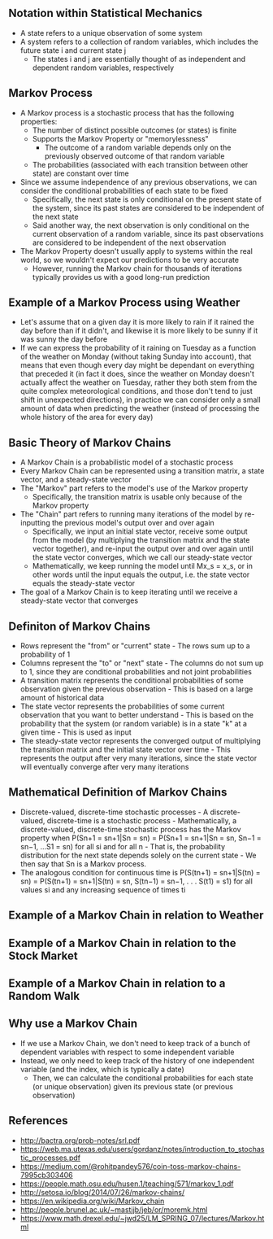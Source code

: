 ## Notation within Statistical Mechanics
- A state refers to a unique observation of some system
- A system refers to a collection of random variables, which includes the future state i and current state j
	- The states i and j are essentially thought of as independent and dependent random variables, respectively

## Markov Process
- A Markov process is a stochastic process that has the following properties:
	- The number of distinct possible outcomes (or states) is finite
	- Supports the Markov Property or "memorylessness"
		- The outcome of a random variable depends only on the previously observed outcome of that random variable
	- The probabilities (associated with each transition between other state) are constant over time
- Since we assume independence of any previous observations, we can consider the conditional probabilities of each state to be fixed
	- Specifically, the next state is only conditional on the present state of the system, since its past states are considered to be independent of the next state
	- Said another way, the next observation is only conditional on the current observation of a random variable, since its past observations are considered to be independent of the next observation 
- The Markov Property doesn't usually apply to systems within the real world, so we wouldn't expect our predictions to be very accurate
	- However, running the Markov chain for thousands of iterations typically provides us with a good long-run prediction

## Example of a Markov Process using Weather
- Let's assume that on a given day it is more likely to rain if it rained the day before than if it didn't, and likewise it is more likely to be sunny if it was sunny the day before
- If we can express the probability of it raining on Tuesday as a function of the weather on Monday (without taking Sunday into account), that means that even though every day might be dependant on everything that preceded it (in fact it does, since the weather on Monday doesn't actually affect the weather on Tuesday, rather they both stem from the quite complex meteorological conditions, and those don't tend to just shift in unexpected directions), in practice we can consider only a small amount of data when predicting the weather (instead of processing the whole history of the area for every day)

## Basic Theory of Markov Chains
- A Markov Chain is a probabilistic model of a stochastic process
- Every Markov Chain can be represented using a transition matrix, a state vector, and a steady-state vector
- The "Markov" part refers to the model's use of the Markov property
	- Specifically, the transition matrix is usable only because of the Markov property
- The "Chain" part refers to running many iterations of the model by re-inputting the previous model's output over and over again
	- Specifically, we input an initial state vector, receive some output from the model (by multiplying the transition matrix and the state vector together), and re-input the output over and over again until the state vector converges, which we call our steady-state vector
	- Mathematically, we keep running the model until Mx_s = x_s, or in other words until the input equals the output, i.e. the state vector equals the steady-state vector
- The goal of a Markov Chain is to keep iterating until we receive a steady-state vector that converges

## Definiton of Markov Chains
- Rows represent the "from" or "current" state
        - The rows sum up to a probability of 1
- Columns represent the "to" or "next" state
        - The columns do not sum up to 1, since they are conditional probabilities and not joint probabilities
- A transition matrix represents the conditional probabilities of some observation given the previous observation
        - This is based on a large amount of historical data
- The state vector represents the probabilities of some current observation that you want to better understand
        - This is based on the probability that the system (or random variable) is in a state "k" at a given time
        - This is used as input
- The steady-state vector represents the converged output of multiplying the transition matrix and the initial state vector over time
        - This represents the output after very many iterations, since the state vector will eventually converge after very many iterations

## Mathematical Definition of Markov Chains
- Discrete-valued, discrete-time stochastic processes
        - A discrete-valued, discrete-time is a stochastic process
        - Mathematically, a discrete-valued, discrete-time stochastic process has the Markov property when P(Sn+1 = sn+1|Sn = sn) = P(Sn+1 = sn+1|Sn = sn, Sn−1 = sn−1, ...S1 = sn) for all si and for all n
        - That is, the probability distribution for the next state depends solely on the current state
        - We then say that Sn is a Markov process.
- The analogous condition for continuous time is P(S(tn+1) = sn+1|S(tn) = sn) = P(S(tn+1) = sn+1|S(tn) = sn, S(tn−1) = sn−1, . . . S(t1) = s1) for all values si and any increasing sequence of times ti

## Example of a Markov Chain in relation to Weather

## Example of a Markov Chain in relation to the Stock Market

## Example of a Markov Chain in relation to a Random Walk

## Why use a Markov Chain
- If we use a Markov Chain, we don't need to keep track of a bunch of dependent variables with respect to some independent variable
- Instead, we only need to keep track of the history of one independent variable (and the index, which is typically a date)
	- Then, we can calculate the conditional probabilities for each state (or unique observation) given its previous state (or previous observation)

## References
- http://bactra.org/prob-notes/srl.pdf
- https://web.ma.utexas.edu/users/gordanz/notes/introduction_to_stochastic_processes.pdf
- https://medium.com/@rohitpandey576/coin-toss-markov-chains-7995cb303406
- https://people.math.osu.edu/husen.1/teaching/571/markov_1.pdf
- http://setosa.io/blog/2014/07/26/markov-chains/
- https://en.wikipedia.org/wiki/Markov_chain
- http://people.brunel.ac.uk/~mastjjb/jeb/or/moremk.html
- https://www.math.drexel.edu/~jwd25/LM_SPRING_07/lectures/Markov.html

